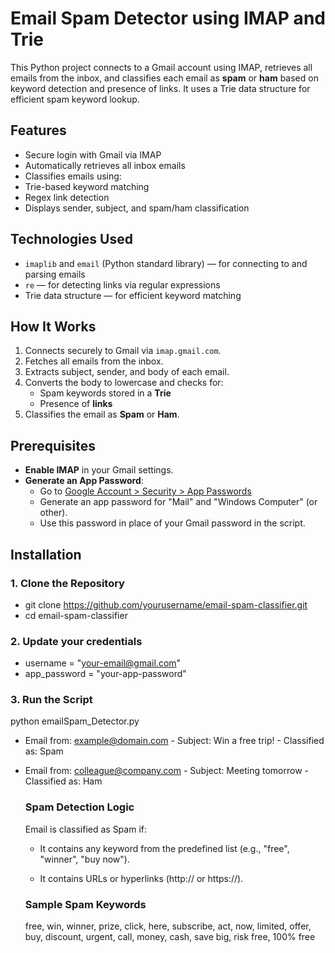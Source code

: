 #  Email Spam Detector using IMAP and Trie

This Python project connects to a Gmail account using IMAP, retrieves all emails from the inbox, and classifies each email as **spam** or **ham** based on keyword detection and presence of links. It uses a Trie data structure for efficient spam keyword lookup.


##  Features

-  Secure login with Gmail via IMAP
-  Automatically retrieves all inbox emails
-  Classifies emails using:
  - Trie-based keyword matching
  - Regex link detection
-  Displays sender, subject, and spam/ham classification


## Technologies Used

- `imaplib` and `email` (Python standard library) — for connecting to and parsing emails
- `re` — for detecting links via regular expressions
- Trie data structure — for efficient keyword matching


##  How It Works

1. Connects securely to Gmail via `imap.gmail.com`.
2. Fetches all emails from the inbox.
3. Extracts subject, sender, and body of each email.
4. Converts the body to lowercase and checks for:
   - Spam keywords stored in a **Trie**
   - Presence of **links**
5. Classifies the email as **Spam** or **Ham**.


##  Prerequisites

- **Enable IMAP** in your Gmail settings.
- **Generate an App Password**:
  - Go to [Google Account > Security > App Passwords](https://myaccount.google.com/apppasswords)
  - Generate an app password for "Mail" and "Windows Computer" (or other).
  - Use this password in place of your Gmail password in the script.
 

## Installation

### 1. Clone the Repository

- git clone https://github.com/yourusername/email-spam-classifier.git
- cd email-spam-classifier

### 2. Update your credentials

- username = "your-email@gmail.com"
- app_password = "your-app-password"

### 3. Run the Script

python emailSpam_Detector.py

- Email from: example@domain.com - Subject: Win a free trip! - Classified as: Spam
- Email from: colleague@company.com - Subject: Meeting tomorrow - Classified as: Ham

  ### Spam Detection Logic
  Email is classified as Spam if:

  - It contains any keyword from the predefined list (e.g., "free", "winner", "buy now").

  - It contains URLs or hyperlinks (http:// or https://).

  ### Sample Spam Keywords

  free, win, winner, prize, click, here, subscribe, act, now, limited, 
  offer, buy, discount, urgent, call, money, cash, save big, risk free, 100% free





